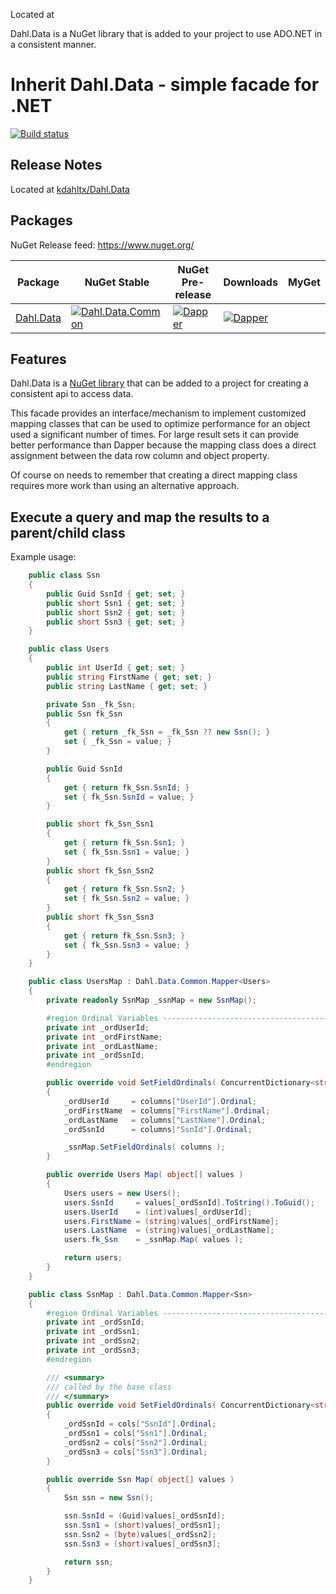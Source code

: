 Located at 

Dahl.Data is a NuGet library that is added to your project to use ADO.NET in
a consistent manner.

Inherit 
Dahl.Data - simple facade for .NET
========================================
[![Build status](https://ci.appveyor.com/api/projects/status/8rbgoxqio76ynj4h?svg=true)](https://ci.appveyor.com/project/StackExchange/dapper)

Release Notes
-------------
Located at [kdahltx/Dahl.Data](https://github.com/kdahltx/Data.Data)

Packages
--------
NuGet Release feed: https://www.nuget.org/


| Package | NuGet Stable | NuGet Pre-release | Downloads | MyGet |
| ------- | ------------ | ----------------- | --------- | ----- |
| [Dahl.Data](https://www.nuget.org/packages/Dahl.Data/) | [![Dahl.Data.Common](https://img.shields.io/nuget/Dahl.Data)](https://www.nuget.org/packages/Dahl.Data/) | [![Dapper](https://img.shields.io/nuget/vpre/Dapper.svg)](https://www.nuget.org/packages/Dahl.Data/) | [![Dapper](https://img.shields.io/nuget/dt/Dahl.Data.svg)](https://www.nuget.org/packages/Dahl.Data/) |


Features
--------
Dahl.Data is a [NuGet library](https://www.nuget.org/packages/Dahl.Data) that can be added to a project for creating a consistent api to access data.

This facade provides an interface/mechanism to implement customized mapping classes that can
be used to optimize performance for an object used a significant number of times. For large
result sets it can provide better performance than Dapper because the mapping class does a
direct assignment between the data row column and object property.

Of course on needs to remember that creating a direct mapping class requires more work than
using an alternative approach.



Execute a query and map the results to a parent/child class
------------------------------------------------------------
Example usage:
```csharp
    public class Ssn
    {
        public Guid SsnId { get; set; }
        public short Ssn1 { get; set; }
        public short Ssn2 { get; set; }
        public short Ssn3 { get; set; }
    }

    public class Users
    {
        public int UserId { get; set; }
        public string FirstName { get; set; }
        public string LastName { get; set; }

        private Ssn _fk_Ssn;
        public Ssn fk_Ssn
        {
            get { return _fk_Ssn = _fk_Ssn ?? new Ssn(); }
            set { _fk_Ssn = value; }
        }

        public Guid SsnId
        {
            get { return fk_Ssn.SsnId; }
            set { fk_Ssn.SsnId = value; }
        }

        public short fk_Ssn_Ssn1
        {
            get { return fk_Ssn.Ssn1; }
            set { fk_Ssn.Ssn1 = value; }
        }
        public short fk_Ssn_Ssn2
        {
            get { return fk_Ssn.Ssn2; }
            set { fk_Ssn.Ssn2 = value; }
        }
        public short fk_Ssn_Ssn3
        {
            get { return fk_Ssn.Ssn3; }
            set { fk_Ssn.Ssn3 = value; }
        }
    }

    public class UsersMap : Dahl.Data.Common.Mapper<Users>
    {
        private readonly SsnMap _ssnMap = new SsnMap();

        #region Ordinal Variables -----------------------------------------------------------------
        private int _ordUserId;
        private int _ordFirstName;
        private int _ordLastName;
        private int _ordSsnId;
        #endregion

        public override void SetFieldOrdinals( ConcurrentDictionary<string, IFieldInfo> columns )
        {
            _ordUserId     = columns["UserId"].Ordinal;
            _ordFirstName  = columns["FirstName"].Ordinal;
            _ordLastName   = columns["LastName"].Ordinal;
            _ordSsnId      = columns["SsnId"].Ordinal;

            _ssnMap.SetFieldOrdinals( columns );
        }

        public override Users Map( object[] values )
        {
            Users users = new Users();
            users.SsnId     = values[_ordSsnId].ToString().ToGuid();
            users.UserId    = (int)values[_ordUserId];
            users.FirstName = (string)values[_ordFirstName];
            users.LastName  = (string)values[_ordLastName];
            users.fk_Ssn    = _ssnMap.Map( values );

            return users;
        }
    }

    public class SsnMap : Dahl.Data.Common.Mapper<Ssn>
    {
        #region Ordinal Variables -----------------------------------------------------------------
        private int _ordSsnId;
        private int _ordSsn1;
        private int _ordSsn2;
        private int _ordSsn3;
        #endregion

        /// <summary>
        /// called by the base class
        /// </summary>
        public override void SetFieldOrdinals( ConcurrentDictionary<string, Common.IFieldInfo> cols )
        {
            _ordSsnId = cols["SsnId"].Ordinal;
            _ordSsn1 = cols["Ssn1"].Ordinal;
            _ordSsn2 = cols["Ssn2"].Ordinal;
            _ordSsn3 = cols["Ssn3"].Ordinal;
        }

        public override Ssn Map( object[] values )
        {
            Ssn ssn = new Ssn();

            ssn.SsnId = (Guid)values[_ordSsnId];
            ssn.Ssn1 = (short)values[_ordSsn1];
            ssn.Ssn2 = (byte)values[_ordSsn2];
            ssn.Ssn3 = (short)values[_ordSsn3];

            return ssn;
        }
    }

```

